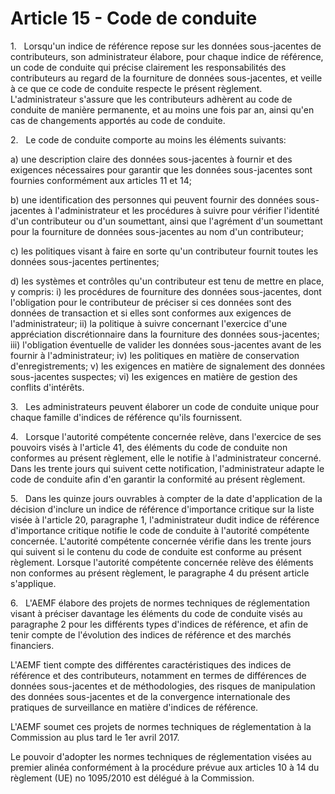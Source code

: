# Article 15 - Code de conduite


1.   Lorsqu'un indice de référence repose sur les données sous-jacentes de contributeurs, son administrateur élabore, pour chaque indice de référence, un code de conduite qui précise clairement les responsabilités des contributeurs au regard de la fourniture de données sous-jacentes, et veille à ce que ce code de conduite respecte le présent règlement. L'administrateur s'assure que les contributeurs adhèrent au code de conduite de manière permanente, et au moins une fois par an, ainsi qu'en cas de changements apportés au code de conduite.

2.   Le code de conduite comporte au moins les éléments suivants:

a) une description claire des données sous-jacentes à fournir et des exigences nécessaires pour garantir que les données sous-jacentes sont fournies conformément aux articles 11 et 14;

b) une identification des personnes qui peuvent fournir des données sous-jacentes à l'administrateur et les procédures à suivre pour vérifier l'identité d'un contributeur ou d'un soumettant, ainsi que l'agrément d'un soumettant pour la fourniture de données sous-jacentes au nom d'un contributeur;

c) les politiques visant à faire en sorte qu'un contributeur fournit toutes les données sous-jacentes pertinentes;

d) les systèmes et contrôles qu'un contributeur est tenu de mettre en place, y compris: i) les procédures de fourniture des données sous-jacentes, dont l'obligation pour le contributeur de préciser si ces données sont des données de transaction et si elles sont conformes aux exigences de l'administrateur; ii) la politique à suivre concernant l'exercice d'une appréciation discrétionnaire dans la fourniture des données sous-jacentes; iii) l'obligation éventuelle de valider les données sous-jacentes avant de les fournir à l'administrateur; iv) les politiques en matière de conservation d'enregistrements; v) les exigences en matière de signalement des données sous-jacentes suspectes; vi) les exigences en matière de gestion des conflits d'intérêts.

3.   Les administrateurs peuvent élaborer un code de conduite unique pour chaque famille d'indices de référence qu'ils fournissent.

4.   Lorsque l'autorité compétente concernée relève, dans l'exercice de ses pouvoirs visés à l'article 41, des éléments du code de conduite non conformes au présent règlement, elle le notifie à l'administrateur concerné. Dans les trente jours qui suivent cette notification, l'administrateur adapte le code de conduite afin d'en garantir la conformité au présent règlement.

5.   Dans les quinze jours ouvrables à compter de la date d'application de la décision d'inclure un indice de référence d'importance critique sur la liste visée à l'article 20, paragraphe 1, l'administrateur dudit indice de référence d'importance critique notifie le code de conduite à l'autorité compétente concernée. L'autorité compétente concernée vérifie dans les trente jours qui suivent si le contenu du code de conduite est conforme au présent règlement. Lorsque l'autorité compétente concernée relève des éléments non conformes au présent règlement, le paragraphe 4 du présent article s'applique.

6.   L'AEMF élabore des projets de normes techniques de réglementation visant à préciser davantage les éléments du code de conduite visés au paragraphe 2 pour les différents types d'indices de référence, et afin de tenir compte de l'évolution des indices de référence et des marchés financiers.

L'AEMF tient compte des différentes caractéristiques des indices de référence et des contributeurs, notamment en termes de différences de données sous-jacentes et de méthodologies, des risques de manipulation des données sous-jacentes et de la convergence internationale des pratiques de surveillance en matière d'indices de référence.

L'AEMF soumet ces projets de normes techniques de réglementation à la Commission au plus tard le 1er avril 2017.

Le pouvoir d'adopter les normes techniques de réglementation visées au premier alinéa conformément à la procédure prévue aux articles 10 à 14 du règlement (UE) no 1095/2010 est délégué à la Commission.
